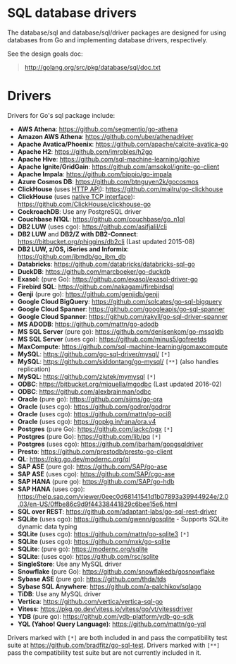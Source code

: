 # SQL database drivers

The database/sql and database/sql/driver packages are designed for using databases from Go and implementing database drivers, respectively.

See the design goals doc:

> http://golang.org/src/pkg/database/sql/doc.txt

# Drivers

Drivers for Go's sql package include:

  * **AWS Athena**: https://github.com/segmentio/go-athena
  * **Amazon AWS Athena**: https://github.com/uber/athenadriver
  * **Apache Avatica/Phoenix**: https://github.com/apache/calcite-avatica-go
  * **Apache H2**: https://github.com/jmrobles/h2go
  * **Apache Hive**: https://github.com/sql-machine-learning/gohive
  * **Apache Ignite/GridGain**: https://github.com/amsokol/ignite-go-client
  * **Apache Impala**: https://github.com/bippio/go-impala
  * **Azure Cosmos DB**: https://github.com/btnguyen2k/gocosmos
  * **ClickHouse** (uses [HTTP API](https://clickhouse.tech/docs/en/interfaces/http/)): https://github.com/mailru/go-clickhouse
  * **ClickHouse** (uses [native TCP interface](https://clickhouse.tech/docs/en/interfaces/tcp/)): https://github.com/ClickHouse/clickhouse-go
  * **CockroachDB**: Use any PostgreSQL driver
  * **Couchbase N1QL**: https://github.com/couchbase/go_n1ql
  * **DB2 LUW** (uses cgo): https://github.com/asifjalil/cli
  * **DB2 LUW** and **DB2/Z with DB2-Connect**: https://bitbucket.org/phiggins/db2cli (Last updated 2015-08)
  * **DB2 LUW, z/OS, iSeries and Informix**: https://github.com/ibmdb/go_ibm_db
  * **Databricks**: https://github.com/databricks/databricks-sql-go
  * **DuckDB**: https://github.com/marcboeker/go-duckdb
  * **Exasol**: (pure Go): https://github.com/exasol/exasol-driver-go
  * **Firebird SQL**: https://github.com/nakagami/firebirdsql
  * **Genji** (pure go): https://github.com/genjidb/genji
  * **Google Cloud BigQuery**: https://github.com/solcates/go-sql-bigquery
  * **Google Cloud Spanner**: https://github.com/googleapis/go-sql-spanner
  * **Google Cloud Spanner**: https://github.com/rakyll/go-sql-driver-spanner
  * **MS ADODB**: https://github.com/mattn/go-adodb
  * **MS SQL Server** (pure go): https://github.com/denisenkom/go-mssqldb
  * **MS SQL Server** (uses cgo): https://github.com/minus5/gofreetds
  * **MaxCompute**: https://github.com/sql-machine-learning/gomaxcompute
  * **MySQL**: https://github.com/go-sql-driver/mysql/ ` [*] `
  * **MySQL**: https://github.com/siddontang/go-mysql/ ` [**] ` (also handles replication)
  * **MySQL**: https://github.com/ziutek/mymysql ` [*] `
  * **ODBC**: https://bitbucket.org/miquella/mgodbc (Last updated 2016-02)
  * **ODBC**: https://github.com/alexbrainman/odbc
  * **Oracle** (pure go): https://github.com/sijms/go-ora
  * **Oracle** (uses cgo): https://github.com/godror/godror
  * **Oracle** (uses cgo): https://github.com/mattn/go-oci8
  * **Oracle** (uses cgo): https://gopkg.in/rana/ora.v4
  * **Postgres** (pure Go): https://github.com/jackc/pgx ` [*] `
  * **Postgres** (pure Go): https://github.com/lib/pq ` [*] `
  * **Postgres** (uses cgo): https://github.com/jbarham/gopgsqldriver
  * **Presto**: https://github.com/prestodb/presto-go-client
  * **QL**: https://pkg.go.dev/modernc.org/ql
  * **SAP ASE** (pure go): https://github.com/SAP/go-ase
  * **SAP ASE** (uses cgo): https://github.com/SAP/cgo-ase
  * **SAP HANA** (pure go): https://github.com/SAP/go-hdb
  * **SAP HANA** (uses cgo): https://help.sap.com/viewer/0eec0d68141541d1b07893a39944924e/2.0.03/en-US/0ffbe86c9d9f44338441829c6bee15e6.html
  * **SQL over REST**: https://github.com/adaptant-labs/go-sql-rest-driver
  * **SQLite** (uses cgo): https://github.com/gwenn/gosqlite - Supports SQLite dynamic data typing
  * **SQLite** (uses cgo): https://github.com/mattn/go-sqlite3 ` [*] `
  * **SQLite** (uses cgo): https://github.com/mxk/go-sqlite
  * **SQLite**: (pure go): https://modernc.org/sqlite
  * **SQLite**: (uses cgo): https://github.com/rsc/sqlite
  * **SingleStore**: Use any MySQL driver
  * **Snowflake** (pure Go): https://github.com/snowflakedb/gosnowflake
  * **Sybase ASE** (pure go): https://github.com/thda/tds
  * **Sybase SQL Anywhere**: https://github.com/a-palchikov/sqlago
  * **TiDB**: Use any MySQL driver
  * **Vertica**: https://github.com/vertica/vertica-sql-go
  * **Vitess**: https://pkg.go.dev/vitess.io/vitess/go/vt/vitessdriver
  * **YDB** (pure go): https://github.com/ydb-platform/ydb-go-sdk
  * **YQL (Yahoo! Query Language)**: https://github.com/mattn/go-yql

Drivers marked with ` [*] ` are both included in and pass the compatibility test suite at https://github.com/bradfitz/go-sql-test.
Drivers marked with ` [**] ` pass the compatibility test suite but are not currently included in it.
